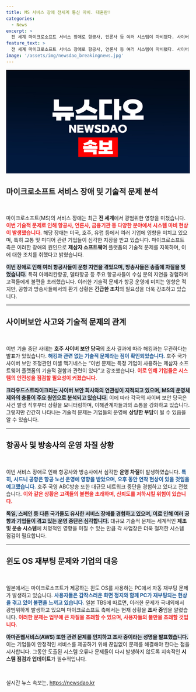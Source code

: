 ```yaml
---
title: MS 서비스 장애 전세계 통신 마비. 대혼란!
categories:
  - News
excerpt: >
  전 세계 마이크로소프트 서비스 장애로 항공사, 언론사 등 여러 시스템이 마비됐다. 사이버 보안 업데이트가 원인으로 지목되며, 항공편 지연과 방송 송출 차질이 발생했다. 각국이 원인 파악에 나섰다.
feature_text: >
  전 세계 마이크로소프트 서비스 장애로 항공사, 언론사 등 여러 시스템이 마비됐다. 사이버 보안 업데이트가 원인으로 지목되며, 항공편 지연과 방송 송출 차질이 발생했다. 각국이 원인 파악에 나섰다.
image: '/assets/img/newsdao_breakingnews.jpg'
---
```


<p><img src="/assets/img/newsdao_breakingnews.jpg" alt="implanttips 속보" /></p>

<h2 data-ke-size="size26">마이크로소프트 서비스 장애 및 기술적 문제 분석</h2>

<p data-ke-size="size16">&nbsp;</p>

<p>마이크로소프트(MS)의 서비스 장애는 최근 <strong>전 세계</strong>에서 광범위한 영향을 미쳤습니다. <b><span style="color: #ee2323;">이번 기술적 문제로 인해 항공사, 언론사, 금융기관 등 다양한 분야에서 시스템 마비 현상이 발생했습니다.</span></b> 해당 장애는 미국, 호주, 유럽 등에서 여러 기업에 영향을 미치고 있으며, 특히 교통 및 미디어 관련 기업들이 심각한 지장을 받고 있습니다. 마이크로소프트 측은 이러한 장애의 원인으로 <strong>제삼자 소프트웨어</strong> 플랫폼의 기술적 문제를 지목하며, 이에 대한 조치를 취했다고 밝혔습니다.</p>

<p><b><span style="background-color: #21538527;">이번 장애로 인해 여러 항공사들이 운항 지연을 겪었으며, 방송사들은 송출에 차질을 빚었습니다.</span></b> 특히 아메리칸항공, 델타항공 등 주요 항공사들이 수십 분의 지연을 경험하며 고객들에게 불편을 초래했습니다. 이러한 기술적 문제가 항공 운영에 미치는 영향은 적지만, 공항과 방송사들에서의 환기 상황은 <strong>긴급한 조치</strong>의 필요성을 더욱 강조하고 있습니다.</p>

<hr>

<h2 data-ke-size="size26">사이버보안 사고와 기술적 문제의 관계</h2>

<p data-ke-size="size16">&nbsp;</p>

<p>이번 기술 중단 사태는 <strong>호주 사이버 보안 당국</strong>의 조사 결과에 따라 해킹과는 무관하다는 발표가 있었습니다. <b><span style="color: #1a5490;">해킹과 관련 없는 기술적 문제라는 점이 확인되었습니다.</span></b> 호주 국가 사이버 보안 조정관인 미셸 맥기네스는 “이번 문제는 특정 기업이 사용하는 제삼자 소프트웨어 플랫폼의 기술적 결함과 관련이 있다”고 강조했습니다. <b><span style="color: #ee2323;">이로 인해 기업들은 시스템의 안전성을 점검할 필요성이 커졌습니다.</span></b></p>

<p><b><span style="background-color: #21538527;">크라우드스트라이크라는 사이버 보안 회사와의 연관성이 지적되고 있으며, MS의 운영체제와의 충돌이 주요 원인으로 분석되고 있습니다.</span></b> 이에 따라 각국의 사이버 보안 당국은 사건 발생 직후부터 상황을 모니터링하며, 이해관계자들과의 소통을 강화하고 있습니다. 그렇지만 간간히 나타나는 기술적 문제는 기업들의 운영에 <strong>상당한 부담</strong>이 될 수 있음을 알 수 있습니다.</p>

<hr>

<h2 data-ke-size="size26">항공사 및 방송사의 운영 차질 상황</h2>

<p data-ke-size="size16">&nbsp;</p>

<p>이번 서비스 장애로 인해 항공사와 방송사에서 심각한 <strong>운영 차질</strong>이 발생하였습니다. <b><span style="color: #1a5490;">특히, 시드니 공항은 항공 노선 운영에 영향을 받았으며, 오후 동안 연착 현상이 있을 것임을 예고했습니다.</span></b> 호주 국영 ABC방송 또한 대규모 네트워크 중단을 경험하고 있다고 전했습니다. <b><span style="color: #ee2323;">이와 같은 상황은 고객들의 불편을 초래하며, 신뢰도를 저하시킬 위험이 있습니다.</span></b></p>

<p><b><span style="background-color: #21538527;">독일, 스페인 등 다른 국가들도 유사한 서비스 장애를 경험하고 있으며, 이로 인해 여러 공항과 기업들이 겪고 있는 <strong>운영 중단</strong>은 심각합니다.</span></b> 대규모 기술적 문제는 세계적인 <strong>제조 및 운송 시스템</strong>에 치명적인 영향을 미칠 수 있는 만큼 각 사업장은 더욱 철저한 시스템 점검이 필요합니다.</p>

<hr>

<h2 data-ke-size="size26">윈도 OS 재부팅 문제와 기업의 대응</h2>

<p data-ke-size="size16">&nbsp;</p>

<p>일본에서는 마이크로소프트가 제공하는 윈도 OS를 사용하는 PC에서 자동 재부팅 문제가 발생하고 있습니다. <b><span style="color: #1a5490;">사용자들은 갑작스러운 화면 정지와 함께 PC가 재부팅되는 현상을 겪고 있어 불편을 느끼고 있습니다.</span></b> 일본 TBS에 따르면, 이러한 문제가 국내외에서 광범위하게 발생하고 있으며 마이크로소프트 측에서는 현재 상황을 <strong>조사 중</strong>임을 알렸습니다. <b><span style="color: #ee2323;">이러한 문제는 업무에 큰 차질을 초래할 수 있으며, 사용자들의 불만을 초래할 것입니다.</span></b></p>

<p><b><span style="background-color: #21538527;">아마존웹서비스(AWS) 또한 관련 문제를 인지하고 조사 중이라는 성명을 발표했습니다.</span></b> 이는 기업들이 안정적인 서비스를 제공하기 위해 끊임없이 문제를 해결해야 한다는 점을 시사합니다. 그동안 도출된 시스템 오류나 문제들이 다시 발생하지 않도록 지속적인 <strong>시스템 점검과 업데이트</strong>가 필수적입니다.</p>

<p data-ke-size="size16">&nbsp;</p>
실시간 뉴스 속보는, <a href="https://newsdao.kr" rel="dofollow">https://newsdao.kr</a>


